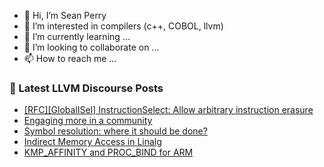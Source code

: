 - 👋 Hi, I’m Sean Perry
- 👀 I’m interested in compilers (c++, COBOL, llvm)
- 🌱 I’m currently learning ...
- 💞️ I’m looking to collaborate on ...
- 📫 How to reach me ...

<!---
s66perry/s66perry is a ✨ special ✨ repository because its `README.md` (this file) appears on your GitHub profile.
You can click the Preview link to take a look at your changes.
--->
### 📕 Latest LLVM Discourse Posts

<!-- DISCOURSE-LLVM:START -->
- [[RFC][GlobalISel] InstructionSelect: Allow arbitrary instruction erasure](https://discourse.llvm.org/t/rfc-globalisel-instructionselect-allow-arbitrary-instruction-erasure/79948#post_3)
- [Engaging more in a community](https://discourse.llvm.org/t/engaging-more-in-a-community/80296#post_2)
- [Symbol resolution: where it should be done?](https://discourse.llvm.org/t/symbol-resolution-where-it-should-be-done/80089#post_3)
- [Indirect Memory Access in Linalg](https://discourse.llvm.org/t/indirect-memory-access-in-linalg/80298#post_1)
- [KMP_AFFINITY and PROC_BIND for ARM](https://discourse.llvm.org/t/kmp-affinity-and-proc-bind-for-arm/80011#post_5)
<!-- DISCOURSE-LLVM:END -->
